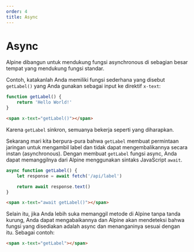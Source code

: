 ```yaml
---
order: 4
title: Async
---
```


# Async

Alpine dibangun untuk mendukung fungsi asynchronous di sebagian besar tempat yang mendukung fungsi standar.

Contoh, katakanlah Anda memiliki fungsi sederhana yang disebut `getLabel()` yang Anda gunakan sebagai input ke direktif `x-text`:

```js
function getLabel() {
    return 'Hello World!'
}
```
```html
<span x-text="getLabel()"></span>
```

Karena `getLabel` sinkron, semuanya bekerja seperti yang diharapkan.

Sekarang mari kita berpura-pura bahwa `getLabel` membuat permintaan jaringan untuk mengambil label dan tidak dapat mengembalikannya secara instan (asynchronous). Dengan membuat `getLabel` fungsi async, Anda dapat memanggilnya dari Alpine menggunakan sintaks JavaScript `await`.

```js
async function getLabel() {
    let response = await fetch('/api/label')

    return await response.text()
}
```
```html
<span x-text="await getLabel()"></span>
```

Selain itu, jika Anda lebih suka memanggil metode di Alpine tanpa tanda kurung, Anda dapat mengabaikannya dan Alpine akan mendeteksi bahwa fungsi yang disediakan adalah async dan menanganinya sesuai dengan itu. Sebagai contoh:

```html
<span x-text="getLabel"></span>
```
